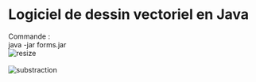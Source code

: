 # Logiciel de dessin vectoriel en Java

Commande : <br>
java -jar forms.jar
<br>
![resize](https://github.com/user-attachments/assets/2301afc5-998c-4086-a171-a7f892c43b1b)
<br><br>
![substraction](https://github.com/user-attachments/assets/1cf7e31a-de42-42a9-8c67-e170a3abdd84)
